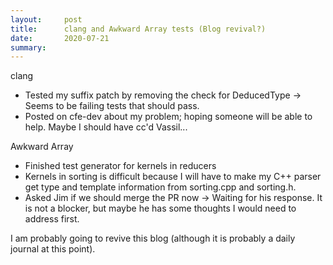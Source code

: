 ```yaml
---
layout:     post
title:      clang and Awkward Array tests (Blog revival?)
date:       2020-07-21
summary:    
---
```


clang
* Tested my suffix patch by removing the check for DeducedType -> Seems to be failing tests that should pass.
* Posted on cfe-dev about my problem; hoping someone will be able to help. Maybe I should have cc'd Vassil...

Awkward Array
* Finished test generator for kernels in reducers
* Kernels in sorting is difficult because I will have to make my C++ parser get type and template information from sorting.cpp and sorting.h.
* Asked Jim if we should merge the PR now -> Waiting for his response. It is not a blocker, but maybe he has some thoughts I would need to address first.

I am probably going to revive this blog (although it is probably a daily journal at this point).
